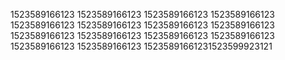 1523589166123
1523589166123
1523589166123
1523589166123
1523589166123
1523589166123
1523589166123
1523589166123
1523589166123
1523589166123
1523589166123
1523589166123
1523589166123
1523589166123
15235891661231523599923121
